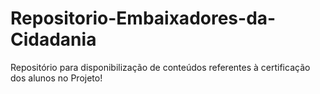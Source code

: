 # Repositorio-Embaixadores-da-Cidadania
 Repositório para disponibilização de conteúdos referentes à certificação dos alunos no Projeto!
